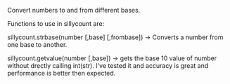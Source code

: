 Convert numbers to and from different bases.

Functions to use in sillycount are:

sillycount.strbase(number [,base] [,frombase]) -> Converts a number from
	one base to another.

sillycount.getvalue(number [,base]) -> gets the base 10 value of number without drectly
	calling int(str). I've tested it and accuracy is great and performance is better
	then expected.
